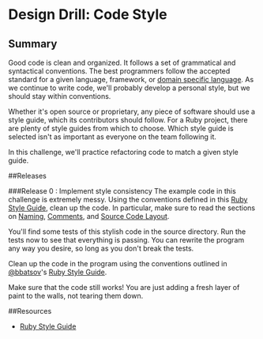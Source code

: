 # Design Drill: Code Style

## Summary
Good code is clean and organized. It follows a set of grammatical and syntactical conventions.  The best programmers follow the accepted standard for a given language, framework, or [domain specific language](http://martinfowler.com/bliki/DomainSpecificLanguage.html).  As we continue to write code, we'll probably develop a personal style, but we should stay within conventions.

Whether it's open source or proprietary, any piece of software should use a style guide, which its contributors should follow.  For a Ruby project, there are plenty of style guides from which to choose.  Which style guide is selected isn't as important as everyone on the team following it.

In this challenge, we'll practice refactoring code to match a given style guide.


##Releases

###Release 0 : Implement style consistency
The example code in this challenge is extremely messy. Using the conventions defined in this [Ruby Style Guide](https://github.com/bbatsov/ruby-style-guide), clean up the code. In particular, make sure to read the sections on [Naming](https://github.com/bbatsov/ruby-style-guide#naming), [Comments](https://github.com/bbatsov/ruby-style-guide#comments), and [Source Code Layout](https://github.com/bbatsov/ruby-style-guide#source-code-layout).

You'll find some tests of this stylish code in the source directory. Run the tests now to see that everything is passing. You can rewrite the program any way you desire, so long as you don't break the tests.


Clean up the code in the program using the conventions outlined in [@bbatsov](https://github.com/bbatsov)'s [Ruby Style Guide](https://github.com/bbatsov/ruby-style-guide).

Make sure that the code still works! You are just adding a fresh layer of paint to the walls, not tearing them down.

##Resources

* [Ruby Style Guide](https://github.com/bbatsov/ruby-style-guide)
